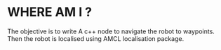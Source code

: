 # WHERE AM I ?

The objective is to write A c++ node to navigate the robot to waypoints. Then the robot is localised using AMCL localisation package. 
